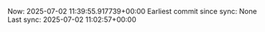 Now: 2025-07-02 11:39:55.917739+00:00 Earliest commit since sync: None Last sync: 2025-07-02 11:02:57+00:00
